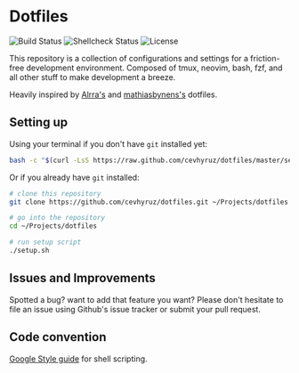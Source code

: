 # Dotfiles

![Build Status](https://github.com/cevhyruz/dotfiles/actions/workflows/bats.yml/badge.svg?branch=master)
![Shellcheck Status](https://github.com/cevhyruz/dotfiles/actions/workflows/shellcheck.yml/badge.svg)
![License](https://img.shields.io/github/license/cevhyruz/dotfiles)

This repository is a collection of configurations and settings for a
friction-free development environment.  Composed of tmux, neovim, bash, fzf,
and all other stuff to make development a breeze.

Heavily inspired by [Alrra's](https://github.com/Alrra/dotfiles)
and [mathiasbynens's](https://github.com/mathiasbynens/dotfiles) dotfiles.

## Setting up

Using your terminal if you don't have `git` installed yet:

```bash
bash -c "$(curl -LsS https://raw.github.com/cevhyruz/dotfiles/master/setup.sh)"
```

Or if you already have `git` installed:

```bash
# clone this repository
git clone https://github.com/cevhyruz/dotfiles.git ~/Projects/dotfiles

# go into the repository
cd ~/Projects/dotfiles

# run setup script
./setup.sh
```

## Issues and Improvements

Spotted a bug? want to add that feature you want?
Please don't hesitate to file an issue using Github's issue tracker
or submit your pull request.

## Code convention

[Google Style guide](http://google.github.io/styleguide/shellguide.html#quoting)
for shell scripting.
